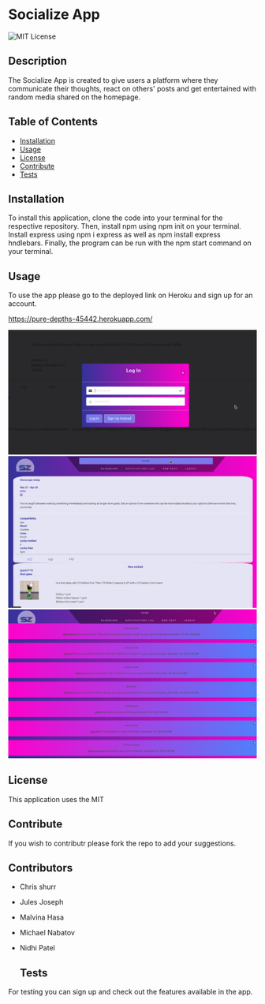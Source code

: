 # Socialize App

![MIT License](https://img.shields.io/badge/License-MIT-yellow.svg "MIT badge")

  ## Description

The Socialize App is created to give users a platform where they communicate their thoughts, react on others' posts and get entertained with random media shared on the homepage.

  ## Table of Contents

- [Installation](#installation)
- [Usage](#usage)
- [License](#license)
- [Contribute](#contribute)
- [Tests](#tests)

## Installation

To install this application, clone the code into your terminal for the respective repository. Then, install npm using npm init on your terminal. Install express using npm i express as well as npm install express hndlebars. Finally, the program can be run with the npm start command on your terminal.

  ## Usage

To use the app please go to the deployed link on Heroku and sign up for an account.

https://pure-depths-45442.herokuapp.com/

![Log in of the webpage](./public/images/Screenshot_1.png?raw=true "SZ Log in")
![Homepage](./public/images/Screenshot_2.png?raw=true "SZ Homepage")
![Notifications](./public/images/Screenshot_3.png?raw=true "SZ Notifications")


  ## License

This application uses the MIT

  ## Contribute

If you wish to contributr please fork the repo to add your suggestions.

  ## Contributors

* Chris shurr
* Jules Joseph
* Malvina Hasa
* Michael Nabatov
* Nidhi Patel


  ## Tests

For testing you can sign up and check out the features available in the app.